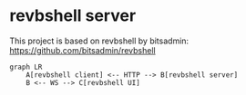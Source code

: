 # revbshell server

This project is based on revbshell by bitsadmin: https://github.com/bitsadmin/revbshell

```mermaid
graph LR
    A[revbshell client] <-- HTTP --> B[revbshell server]
    B <-- WS --> C[revbshell UI]
```
